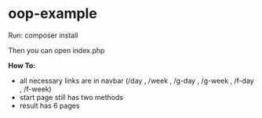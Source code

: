# oop-example

Run:
composer install

Then you can open index.php


**How To:**
- all necessary links are in navbar (/day , /week , /g-day , /g-week , /f-day , /f-week)
- start page still has two methods
- result has 6 pages